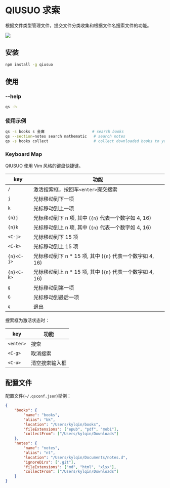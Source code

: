 # QIUSUO 求索

根据文件类型管理文件，提交文件分类收集和根据文件名搜索文件的功能。

![](https://github.com/kylqin/qiusuo/blob/master/assets/qiusuo.png?raw=true)

## 安装

```sh
npm install -g qiusuo
```

## 使用

### --help

```sh
qs -h
```

### 使用示例

```sh
qs -s books s 金庸                     # search books
qs --section=notes search mathematic   # search notes
qs -s books collect                    # collect downloaded books to your target directory
```

### Keyboard Map

QIUSUO 使用 Vim 风格的键盘快捷键。

| key | 功能 |
| - | - |
| `/` | 激活搜索框，按回车`<enter>`提交搜索 |
| `j` | 光标移动到下一项 |
| `k` | 光标移动到上一项 |
| `{n}j` | 光标移动到下 n 项, 其中 (`{n}` 代表一个数字如 4, 16) |
| `{n}k` | 光标移动到上 n 项, 其中 (`{n}` 代表一个数字如 4, 16) |
| `<C-j>` | 光标移动到下 15 项 |
| `<C-k>` | 光标移动到上 15 项 |
| `{n}<C-j>` | 光标移动到下 n * 15 项, 其中 (`{n}` 代表一个数字如 4, 16) |
| `{n}<C-k>` | 光标移动到上 n * 15 项, 其中 (`{n}` 代表一个数字如 4, 16) |
| `g` | 光标移动到第一项 |
| `G` | 光标移动到最后一项 |
| `q` | 退出 |

搜索框为激活状态时：

| key | 功能 |
| - | - |
| `<enter>` | 搜索 |
| `<C-g>` | 取消搜索 |
| `<C-u>` | 清空搜索输入框 |

## 配置文件

配置文件(`~/.qsconf.json`)举例：

```json
{
    "books": {
        "name": "books",
        "alias": "bk",
        "location": "/Users/kylqin/books",
        "fileExtensions": ["epub", "pdf", "mobi"],
        "collectFrom": ["/Users/kylqin/Downloads"]
    },
    "notes": {
        "name": "notes",
        "alias": "nt",
        "location": "/Users/kylqin/Documents/notes.d",
        "ignoreDirs": [".git"],
        "fileExtensions": ["md", "html", "xlsx"],
        "collectFrom": ["/Users/kylqin/Downloads"]
    }
}
```
